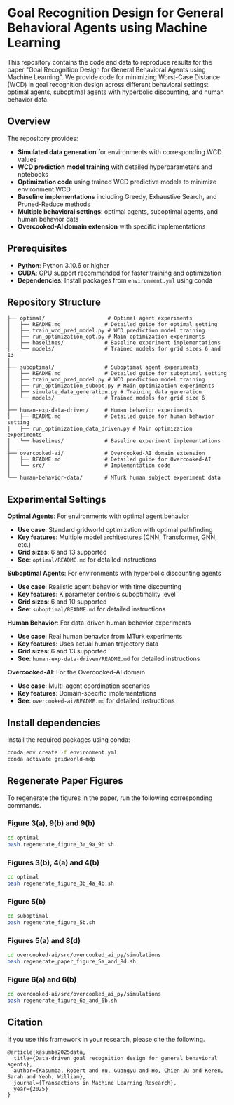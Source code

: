 # Goal Recognition Design for General Behavioral Agents using Machine Learning

This repository contains the code and data to reproduce results for the paper "Goal Recognition Design for General Behavioral Agents using Machine Learning". We provide code for minimizing Worst-Case Distance (WCD) in goal recognition design across different behavioral settings: optimal agents, suboptimal agents with hyperbolic discounting, and human behavior data.

## Overview

The repository provides:
- **Simulated data generation** for environments with corresponding WCD values
- **WCD prediction model training** with detailed hyperparameters and notebooks
- **Optimization code** using trained WCD predictive models to minimize environment WCD
- **Baseline implementations** including Greedy, Exhaustive Search, and Pruned-Reduce methods
- **Multiple behavioral settings**: optimal agents, suboptimal agents, and human behavior data
- **Overcooked-AI domain extension** with specific implementations

## Prerequisites

- **Python**: Python 3.10.6 or higher
- **CUDA**: GPU support recommended for faster training and optimization
- **Dependencies**: Install packages from `environment.yml` using conda

## Repository Structure

```
├── optimal/                    # Optimal agent experiments
│   ├── README.md              # Detailed guide for optimal setting
│   ├── train_wcd_pred_model.py # WCD prediction model training
│   ├── run_optimization_opt.py # Main optimization experiments
│   ├── baselines/             # Baseline experiment implementations
│   └── models/                # Trained models for grid sizes 6 and 13
│
├── suboptimal/                # Suboptimal agent experiments
│   ├── README.md              # Detailed guide for suboptimal setting
│   ├── train_wcd_pred_model.py # WCD prediction model training
│   ├── run_optimization_subopt.py # Main optimization experiments
│   ├── simulate_data_generation.py # Training data generation
│   └── models/                # Trained models for grid size 6
│
├── human-exp-data-driven/     # Human behavior experiments
│   ├── README.md              # Detailed guide for human behavior setting
│   ├── run_optimization_data_driven.py # Main optimization experiments
│   └── baselines/             # Baseline experiment implementations
│
├── overcooked-ai/             # Overcooked-AI domain extension
│   ├── README.md              # Detailed guide for Overcooked-AI
│   └── src/                   # Implementation code
│
└── human-behavior-data/       # MTurk human subject experiment data
```

## Experimental Settings

**Optimal Agents**: For environments with optimal agent behavior
- **Use case**: Standard gridworld optimization with optimal pathfinding
- **Key features**: Multiple model architectures (CNN, Transformer, GNN, etc.)
- **Grid sizes**: 6 and 13 supported
- **See**: `optimal/README.md` for detailed instructions

**Suboptimal Agents**: For environments with hyperbolic discounting agents
- **Use case**: Realistic agent behavior with time discounting
- **Key features**: K parameter controls suboptimality level
- **Grid sizes**: 6 and 10 supported
- **See**: `suboptimal/README.md` for detailed instructions

**Human Behavior**: For data-driven human behavior experiments
- **Use case**: Real human behavior from MTurk experiments
- **Key features**: Uses actual human trajectory data
- **Grid sizes**: 6 and 13 supported
- **See**: `human-exp-data-driven/README.md` for detailed instructions

**Overcooked-AI**: For the Overcooked-AI domain
- **Use case**: Multi-agent coordination scenarios
- **Key features**: Domain-specific implementations
- **See**: `overcooked-ai/README.md` for detailed instructions

## Install dependencies

Install the required packages using conda:
```bash
conda env create -f environment.yml
conda activate gridworld-mdp
```

## Regenerate Paper Figures
To regenerate the figures in the paper, run the following corresponding commands. 


### Figure 3(a), 9(b) and 9(b)
```bash
cd optimal
bash regenerate_figure_3a_9a_9b.sh
```

### Figures 3(b), 4(a) and 4(b)
```bash
cd optimal
bash regenerate_figure_3b_4a_4b.sh
```

### Figure 5(b)
```bash
cd suboptimal
bash regenerate_figure_5b.sh
```

### Figures 5(a) and 8(d)

```bash
cd overcooked-ai/src/overcooked_ai_py/simulations
bash regenerate_paper_figure_5a_and_8d.sh
```

### Figure 6(a) and 6(b)
```bash
cd overcooked-ai/src/overcooked_ai_py/simulations
bash regenerate_figure_6a_and_6b.sh
```

## Citation

If you use this framework in your research, please cite the following.

``` 
@article{kasumba2025data,
  title={Data-driven goal recognition design for general behavioral agents},
  author={Kasumba, Robert and Yu, Guangyu and Ho, Chien-Ju and Keren, Sarah and Yeoh, William},
  journal={Transactions in Machine Learning Research},
  year={2025}
}
```





